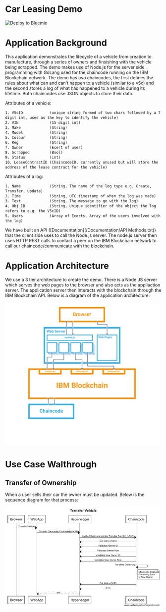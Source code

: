 # Car Leasing Demo

[![Deploy to Bluemix](https://bluemix.net/deploy/button.png)](https://bluemix.net/deploy?repository=https://github.com/jpayne23/Car-Lease-Demo.git)

# Application Background

This application demonstrates the lifecycle of a vehicle from creation to manufacture, through a series of owners and finsishing with the vehicle being scrapped. The demo makes use of Node.js for the server side programming with GoLang used for the chaincode running on the IBM Blockchain network. The demo has two chaincodes, the first defines the rules about what can and can't happen to a vehicle (similar to a v5c) and the second stores a log of what has happened to a vehicle during its lifetime. Both chaincodes use JSON objects to store their data.

Attributes of a vehicle:

	1. V5cID            (unique string formed of two chars followed by a 7 digit int, used as the key to identify the vehicle)
	2. VIN              (15 digit int)
	3. Make             (String)
	4. Model            (String)
	5. Colour           (String)
	6. Reg              (String)
	7. Owner            (Ecert of user)
	8. Scrapped         (Bool)
	9. Status           (int)
	10. LeaseContractID (ChaincodeID, currently unused but will store the address of the lease contract for the vehicle)
  
Attributes of a log:

	1. Name             (String, The name of the log type e.g. Create, Transfer, Update)
	2. Time             (String, UTC timestamp of when the log was made)
	3. Text             (String, The message to go with the log)
	4. Obj_ID           (String, Unique identifier of the object the log refers to e.g. the V5cID)
	5. Users            (Array of Ecerts, Array of the users involved with the log)

We have built an API ([Documentation](/Documentation/API Methods.txt)) that the client side uses to call the Node.js server. The node.js server then uses HTTP REST calls to contact a peer on the IBM Blockchain network to call our chaincode/communicate with the blockchain.


# Application Architecture

We use a 3 tier architecture to create the demo. There is a Node JS server which serves the web pages to the browser and also acts as the appliaction server. The application server then interacts with the blockchain through the IBM Blockchain API. Below is a diagram of the application architecture:

![Component Model](Images/Technical_Component_Model.png)

# Use Case Walthrough

## Transfer of Ownership ##

When a user sells their car the owner must be updated. Below is the sequence diagram for that process:

![Transfer Ownership Sequence Diagram](Images/Transfer_Vehicle_Sequence_Diagram.png)







  
